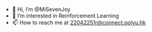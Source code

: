 - 👋 Hi, I’m @MiSevenJoy
- 👀 I’m interested in Reinforcement Learning
- 📫 How to reach me at 22042251r@connect.polyu.hk

<!---
MiSevenJoy/MiSevenJoy is a ✨ special ✨ repository because its `README.md` (this file) appears on your GitHub profile.
You can click the Preview link to take a look at your changes.
--->
